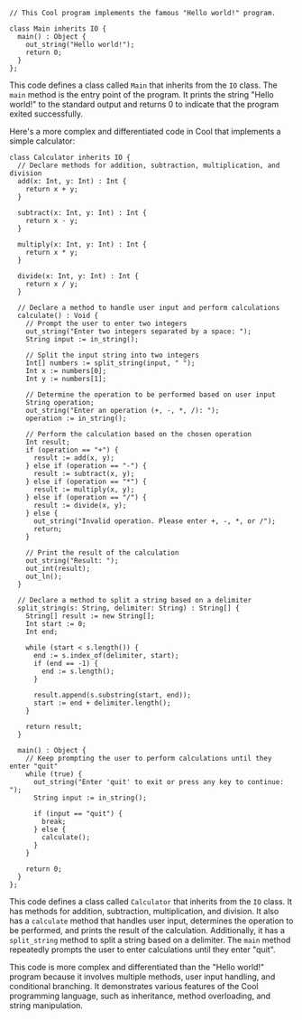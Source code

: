 ```cool
// This Cool program implements the famous "Hello world!" program.

class Main inherits IO {
  main() : Object {
    out_string("Hello world!");
    return 0;
  }
};
```

This code defines a class called `Main` that inherits from the `IO` class. The `main` method is the entry point of the program. It prints the string "Hello world!" to the standard output and returns 0 to indicate that the program exited successfully.

Here's a more complex and differentiated code in Cool that implements a simple calculator:

```cool
class Calculator inherits IO {
  // Declare methods for addition, subtraction, multiplication, and division
  add(x: Int, y: Int) : Int {
    return x + y;
  }

  subtract(x: Int, y: Int) : Int {
    return x - y;
  }

  multiply(x: Int, y: Int) : Int {
    return x * y;
  }

  divide(x: Int, y: Int) : Int {
    return x / y;
  }

  // Declare a method to handle user input and perform calculations
  calculate() : Void {
    // Prompt the user to enter two integers
    out_string("Enter two integers separated by a space: ");
    String input := in_string();

    // Split the input string into two integers
    Int[] numbers := split_string(input, " ");
    Int x := numbers[0];
    Int y := numbers[1];

    // Determine the operation to be performed based on user input
    String operation;
    out_string("Enter an operation (+, -, *, /): ");
    operation := in_string();

    // Perform the calculation based on the chosen operation
    Int result;
    if (operation == "+") {
      result := add(x, y);
    } else if (operation == "-") {
      result := subtract(x, y);
    } else if (operation == "*") {
      result := multiply(x, y);
    } else if (operation == "/") {
      result := divide(x, y);
    } else {
      out_string("Invalid operation. Please enter +, -, *, or /");
      return;
    }

    // Print the result of the calculation
    out_string("Result: ");
    out_int(result);
    out_ln();
  }

  // Declare a method to split a string based on a delimiter
  split_string(s: String, delimiter: String) : String[] {
    String[] result := new String[];
    Int start := 0;
    Int end;

    while (start < s.length()) {
      end := s.index_of(delimiter, start);
      if (end == -1) {
        end := s.length();
      }

      result.append(s.substring(start, end));
      start := end + delimiter.length();
    }

    return result;
  }

  main() : Object {
    // Keep prompting the user to perform calculations until they enter "quit"
    while (true) {
      out_string("Enter 'quit' to exit or press any key to continue: ");
      String input := in_string();

      if (input == "quit") {
        break;
      } else {
        calculate();
      }
    }

    return 0;
  }
};
```

This code defines a class called `Calculator` that inherits from the `IO` class. It has methods for addition, subtraction, multiplication, and division. It also has a `calculate` method that handles user input, determines the operation to be performed, and prints the result of the calculation. Additionally, it has a `split_string` method to split a string based on a delimiter. The `main` method repeatedly prompts the user to enter calculations until they enter "quit".

This code is more complex and differentiated than the "Hello world!" program because it involves multiple methods, user input handling, and conditional branching. It demonstrates various features of the Cool programming language, such as inheritance, method overloading, and string manipulation.